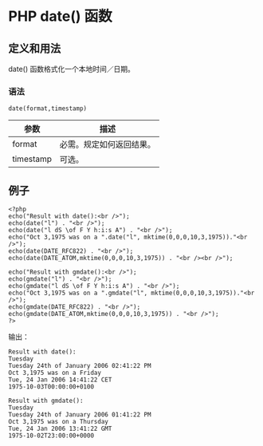 # PHP date() 函数



## 定义和用法

date() 函数格式化一个本地时间／日期。

### 语法

```
date(format,timestamp)
```

| 参数 | 描述 |
| --- | --- |
| format | 必需。规定如何返回结果。 |
| timestamp | 可选。 |

## 例子

```
<?php
echo("Result with date():<br />");
echo(date("l") . "<br />");
echo(date("l dS \of F Y h:i:s A") . "<br />");
echo("Oct 3,1975 was on a ".date("l", mktime(0,0,0,10,3,1975))."<br />");
echo(date(DATE_RFC822) . "<br />");
echo(date(DATE_ATOM,mktime(0,0,0,10,3,1975)) . "<br /><br />");

echo("Result with gmdate():<br />");
echo(gmdate("l") . "<br />");
echo(gmdate("l dS \of F Y h:i:s A") . "<br />");
echo("Oct 3,1975 was on a ".gmdate("l", mktime(0,0,0,10,3,1975))."<br />");
echo(gmdate(DATE_RFC822) . "<br />");
echo(gmdate(DATE_ATOM,mktime(0,0,0,10,3,1975)) . "<br />");
?>
```

输出：

```
Result with date():
Tuesday
Tuesday 24th of January 2006 02:41:22 PM
Oct 3,1975 was on a Friday
Tue, 24 Jan 2006 14:41:22 CET
1975-10-03T00:00:00+0100

Result with gmdate():
Tuesday
Tuesday 24th of January 2006 01:41:22 PM
Oct 3,1975 was on a Thursday
Tue, 24 Jan 2006 13:41:22 GMT
1975-10-02T23:00:00+0000
```



